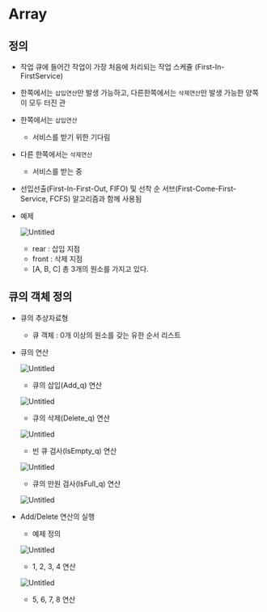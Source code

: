 # Array
## 정의

- 작업 큐에 들어간 작업이 가장 처음에 처리되는 작업 스케쥴 (First-In-FirstService)
- 한쪽에서는 `삽입연산`만 발생 가능하고, 다른한쪽에서는 `삭제연산`만 발생 가능한 양쪽이 모두 터진 관
- 한쪽에서는 `삽입연산`
    - 서비스를 받기 위한 기다림
- 다른 한쪽에서는 `삭제연산`
    - 서비스를 받는 중
- 선입선출(First-In-First-Out, FIFO) 및 선착 순 서브(First-Come-First-Service, FCFS) 알고리즘과 함께 사용됨

- 예제

  ![Untitled](https://prod-files-secure.s3.us-west-2.amazonaws.com/9be9730c-6c17-477b-b30b-af626d1bd473/cbd0be8e-e058-4534-b3bc-3fba11ee8ee5/Untitled.png)

    - rear : 삽입 지점
    - front : 삭제 지점
    - [A, B, C] 총 3개의 원소를 가지고 있다.

## 큐의 객체 정의

- 큐의 추상자료형
    - 큐 객체 : 0개 이상의 원소를 갖는 유한 순서 리스트
- 큐의 연산

  ![Untitled](https://prod-files-secure.s3.us-west-2.amazonaws.com/9be9730c-6c17-477b-b30b-af626d1bd473/2f502913-8975-4ad0-ade4-af3a4b5eac88/Untitled.png)

    - 큐의 삽입(Add_q) 연산

  ![Untitled](https://prod-files-secure.s3.us-west-2.amazonaws.com/9be9730c-6c17-477b-b30b-af626d1bd473/43d0c6eb-5829-4c20-94d9-2a641927dfa0/Untitled.png)

    - 큐의 삭제(Delete_q) 연산

  ![Untitled](https://prod-files-secure.s3.us-west-2.amazonaws.com/9be9730c-6c17-477b-b30b-af626d1bd473/aeab067c-27bc-491b-b9b2-559a4766365e/Untitled.png)

    - 빈 큐 검사(IsEmpty_q) 연산

  ![Untitled](https://prod-files-secure.s3.us-west-2.amazonaws.com/9be9730c-6c17-477b-b30b-af626d1bd473/25bf2505-311a-47be-ad28-4d020a319650/Untitled.png)

    - 큐의 만원 검사(IsFull_q) 연산

  ![Untitled](https://prod-files-secure.s3.us-west-2.amazonaws.com/9be9730c-6c17-477b-b30b-af626d1bd473/f9256174-46d5-4109-acba-d165e2c6c5f8/Untitled.png)

- Add/Delete 연산의 실행
    - 예제 정의

  ![Untitled](https://prod-files-secure.s3.us-west-2.amazonaws.com/9be9730c-6c17-477b-b30b-af626d1bd473/f74f5202-c101-494e-9a5b-a48c9ce156dc/Untitled.png)

    - 1, 2, 3, 4 연산

  ![Untitled](https://prod-files-secure.s3.us-west-2.amazonaws.com/9be9730c-6c17-477b-b30b-af626d1bd473/118fe833-8f06-402c-9000-ffb66a328677/Untitled.png)

    - 5, 6, 7, 8 연산 